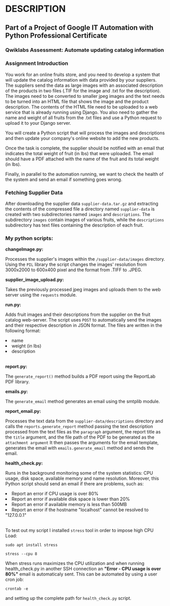 # DESCRIPTION

## Part of a Project of Google IT Automation with Python Professional Certificate

### Qwiklabs Assessment: Automate updating catalog information

### Assignment Introduction
You work for an online fruits store, and you need to develop a system that will update the catalog information with data provided by your suppliers. The suppliers send the data as large images with an associated description of the products in two files (.TIF for the image and .txt for the description). The images need to be converted to smaller jpeg images and the text needs to be turned into an HTML file that shows the image and the product description. The contents of the HTML file need to be uploaded to a web service that is already running using Django. You also need to gather the name and weight of all fruits from the .txt files and use a Python request to upload it to your Django server.

You will create a Python script that will process the images and descriptions and then update your company's online website to add the new products.

Once the task is complete, the supplier should be notified with an email that indicates the total weight of fruit (in lbs) that were uploaded. The email should have a PDF attached with the name of the fruit and its total weight (in lbs).

Finally, in parallel to the automation running, we want to check the health of the system and send an email if something goes wrong.

### Fetching Supplier Data
After downloading the supplier data `supplier-data.tar.gz` and extracting the contents of the compressed file a directory named `supplier-data` is created with two subdirectories named `images` and `descriptions`.
The subdirectory `images` contain images of various fruits, while the `descriptions` subdirectory has text files containing the description of each fruit.

### My python scripts:
**changeImage.py:**

Processes the supplier's images within the `/supplier-data/images` directory. Using the `PIL` library the script changes the images' resolution from 3000x2000 to 600x400 pixel and the format from .TIFF to .JPEG.

**supplier_image_upload.py:**

Takes the previously processed jpeg images and uploads them to the web server using the `requests` module.

**run.py:**

Adds fruit images and their descriptions from the supplier on the fruit catalog web-server. The script uses `POST` to automatically send the images and their respective description in JSON format. 
The files are written in the following format:
<li> name </li>
<li> weight (in lbs) </li>
<li> description </li>
<br>

**report.py:**

The `generate_report()` method builds a PDF report using the ReportLab PDF library.

**emails.py:**

The `generate_email` method generates an email using the smtplib module.

**report_email.py:**

Processes the text data from the `supplier-data/descriptions` directory and calls the `reports.generate_report` method passing the text description processed from the text files as the `paragraph` argument, the report title as the `title` argument, and the file path of the PDF to be generated as the `attachment argument` 
It then passes the arguments for the email template, generates the email with `emails.generate_email` method and sends the email.

**health_check.py:**

Runs in the background monitoring some of the system statistics: CPU usage, disk space, available memory and name resolution. Moreover, this Python script should send an email if there are problems, such as:
<li> Report an error if CPU usage is over 80% </li>
<li> Report an error if available disk space is lower than 20% </li>
<li> Report an error if available memory is less than 500MB </li>
<li> Report an error if the hostname "localhost" cannot be resolved to "127.0.0.1" </li>
<br>

To test out my script I installed `stress` tool in order to impose high CPU Load:

`sudo apt install stress`

`stress --cpu 8`

When stress runs maximizes the CPU utilization and when running health_check.py in another SSH connection an  **"Error - CPU usage is over 80%"** email is automaticaly sent.
This can be automated by using a user cron job:

`crontab -e`

and setting up the complete path for `health_check.py` script.


